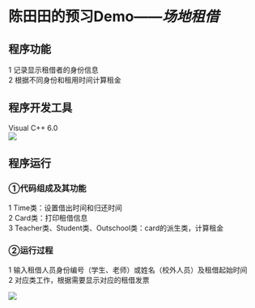 # 陈田田的预习Demo——***场地租借***
## **程序功能**
1 记录显示租借者的身份信息    
2 根据不同身份和租用时间计算租金
## **程序开发工具**
Visual C++ 6.0                              
![](C:\Users\chenTT\Desktop\QQ图片20180813222504.png)
## **程序运行**
### ①代码组成及其功能
1 Time类：设置借出时间和归还时间   
2 Card类：打印租借信息   
3 Teacher类、Student类、Outschool类：card的派生类，计算租金
### ②运行过程
1 输入租借人员身份编号（学生、老师）或姓名（校外人员）及租借起始时间         
2 对应类工作，根据需要显示对应的租借发票   
   
![](https://i03piccdn.sogoucdn.com/507337bb3c63c294)